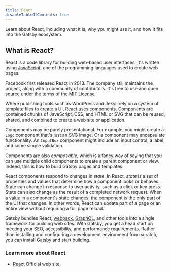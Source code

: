 ```yaml
---
title: React
disableTableOfContents: true
---
```


Learn about React, including what it is, why you might use it, and how it fits into the Gatsby ecosystem.

## What is React?

React is a code library for building web-based user interfaces. It's written using [JavaScript](https://www.gatsbyjs.org/docs/glossary#javascript), one of the programming languages used to create web pages.

Facebook first released React in 2013. The company still maintains the project, along with a community of contributors. It's free to use and open source under the terms of the [MIT License](https://github.com/facebook/react/blob/master/LICENSE).

Where publishing tools such as WordPress and Jekyll rely on a system of template files to create a UI, React uses [components](/docs/glossary#component). Components are contained chunks of JavaScript, CSS, and HTML or SVG that can be reused, shared, and combined to create a web site or application.

Components may be purely presentational. For example, you might create a `Logo` component that's just an SVG image. Or a component may encapsulate functionality. An `InputBox` component might include an input control, a label, and some simple validation.

Components are also _composable_, which is a fancy way of saying that you can use multiple child components to create a parent component or view. Indeed, this is how to build Gatsby pages and templates.

React components respond to changes in _state_. In React, _state_ is a set of properties and values that determine how a component looks or behaves. State can change in response to user activity, such as a click or key press. State can also change as the result of a completed network request. When a value in a component's state changes, the component is the only part of the UI that changes. In other words, React can update part of a page or an entire view without requiring a full page reload.

Gatsby bundles React, [webpack](/docs/glossary#webpack), [GraphQL](/docs/glossary#graphql), and other tools into a single framework for building web sites. With Gatsby, you get a head start on meeting your SEO, accessibility, and performance requirements. Rather than installing and configuring a development environment from scratch, you can install Gatsby and start building.

### Learn more about React

- [React](https://reactjs.org/) Official web site
